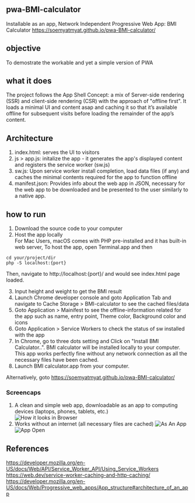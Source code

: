 ## pwa-BMI-calculator
Installable as an app, Network Independent Progressive Web App: BMI Calculator 
https://soemyatmyat.github.io/pwa-BMI-calculator/

## objective
To demostrate the workable and yet a simple version of PWA

## what it does
The project follows the App Shell Concept: a mix of Server-side rendering (SSR) and client-side rendering (CSR) with the approach of "offline first".
It loads a minimal UI and content asap and caching it so that it’s available offline for subsequent visits before loading the remainder of the app’s content.

## Architecture
1. index.html: serves the UI to visitors 
2. js > app.js: initalize the app - it generates the app's displayed content and registers the service worker (sw.js)
3. sw.js: Upon service worker install completion, load data files (if any) and caches the minimal contents required for the app to function offline
4. manifest.json: Provides info about the web app in JSON, necessary for the web app to be downloaded and be presented to the user similarly to a native app.

## how to run 
1. Download the source code to your computer
2. Host the app locally<br>
For Mac Users, macOS comes with PHP pre-installed and it has built-in web server, To host the app, open Terminal.app and then 
```
cd your/project/dir
php -S localhost:{port}
```
Then, navigate to http://localhost:{port}/ and would see index.html page loaded. <br>

3. Input height and weight to get the BMI result
4. Launch Chrome developer console and goto Application Tab and navigate to Cache Storage > BMI-calculator to see the cached files/data
5. Goto Application > Mainifest to see the offline-information related for the app such as name, entry point, Theme color, Background color and icons
6. Goto Application > Service Workers to check the status of sw installed with the app
7. In Chrome, go to three dots setting and Click on "Install BMI Calculator..". BMI calculator will be installed locally to your computer. <br>
This app works perfectly fine without any network connection as all the necessary files have been cached.
8. Launch BMI calculator.app from your computer. 

Alternatively, goto https://soemyatmyat.github.io/pwa-BMI-calculator/

### Screencaps

1. A clean and simple web app, downloadable as an app to computing devices (laptops, phones, tablets, etc.)<br/>
![How it looks in Browser](https://github.com/soemyatmyat/pwa-BIM-calculator/blob/master/OnChromeBrowser.png?raw=true)
2. Works without an internet (all necessary files are cached) 
![As An App](https://github.com/soemyatmyat/pwa-BIM-calculator/blob/master/AppMacOS.png?raw=true)
![App Open](https://github.com/soemyatmyat/pwa-BIM-calculator/blob/master/OnInstallableApp.png?raw=true)


## References
https://developer.mozilla.org/en-US/docs/Web/API/Service_Worker_API/Using_Service_Workers<Br>
https://web.dev/service-worker-caching-and-http-caching/<br>
https://developer.mozilla.org/en-US/docs/Web/Progressive_web_apps/App_structure#architecture_of_an_app



